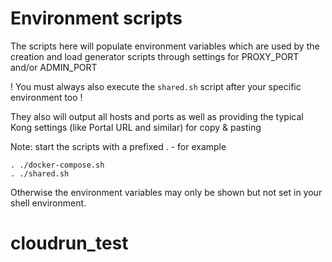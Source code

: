 # Environment scripts

The scripts here will populate environment variables which are used by the creation and load generator scripts through settings for PROXY_PORT and/or ADMIN_PORT

! You must always also execute the `shared.sh` script after your specific environment too !

They also will output all hosts and ports as well as providing the typical Kong settings (like Portal URL and similar) for copy & pasting

Note: start the scripts with a prefixed . - for example 

```
. ./docker-compose.sh
. ./shared.sh
```

Otherwise the environment variables may only be shown but not set in your shell environment.

# cloudrun_test
